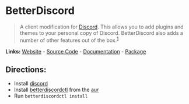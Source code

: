 # BetterDiscord
> A client modification for [Discord][site1]. This allows you to add plugins and themes to your personal copy of Discord. BetterDiscord also adds a number of other features out of the box.<sup>[1][desc]</sup>

**Links:** [Website][site] - [Source Code][code] - [Documentation][docs] - [Package][pkg]

## Directions:
- Install [discord][site1]
- Install [betterdiscordctl][site2] from the [aur][pkg]
- Run `betterdiscordctl install`


[site]: https://betterdiscord.app
[desc]: https://github.com/BetterDiscord/BetterDiscord
[code]: https://github.com/BetterDiscord/BetterDiscord
[docs]: https://betterdiscord.app/Docs
[site1]: https://discord.com/
[site2]: https://github.com/bb010g/betterdiscordctl
[pkg]: https://aur.archlinux.org/packages/betterdiscordctl

